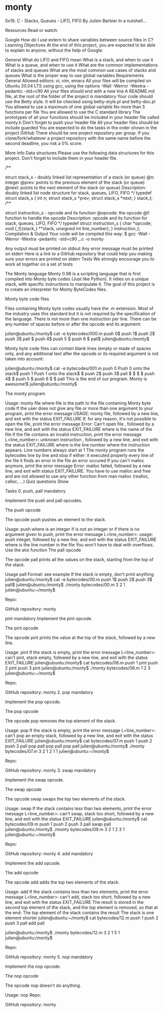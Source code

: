 # monty

0x19. C - Stacks, Queues - LIFO, FIFO By Julien Barbier In a nutshell...

Resources Read or watch:

Google How do I use extern to share variables between source files in C? Learning Objectives At the end of this project, you are expected to be able to explain to anyone, without the help of Google:

General What do LIFO and FIFO mean What is a stack, and when to use it What is a queue, and when to use it What are the common implementations of stacks and queues What are the most common use cases of stacks and queues What is the proper way to use global variables Requirements General Allowed editors: vi, vim, emacs All your files will be compiled on Ubuntu 20.04 LTS using gcc, using the options -Wall -Werror -Wextra -pedantic -std=c90 All your files should end with a new line A README.md file, at the root of the folder of the project is mandatory Your code should use the Betty style. It will be checked using betty-style.pl and betty-doc.pl You allowed to use a maximum of one global variable No more than 5 functions per file You are allowed to use the C standard library The prototypes of all your functions should be included in your header file called monty.h Don't forget to push your header file All your header files should be include guarded You are expected to do the tasks in the order shown in the project GitHub There should be one project repository per group. If you clone/fork/whatever a project repository with the same name before the second deadline, you risk a 0% score.

More Info Data structures Please use the following data structures for this project. Don't forget to include them in your header file.

/\*\*

struct stack_s - doubly linked list representation of a stack (or queue)
@n: integer
@prev: points to the previous element of the stack (or queue)
@next: points to the next element of the stack (or queue)
Description: doubly linked list node structure
for stack, queues, LIFO, FIFO */ typedef struct stack_s { int n; struct stack_s *prev; struct stack_s \*next; } stack_t;
/\*\*

struct instruction_s - opcode and its function
@opcode: the opcode
@f: function to handle the opcode
Description: opcode and its function
for stack, queues, LIFO, FIFO */ typedef struct instruction_s { char *opcode; void (_f)(stack_t \*\*stack, unsigned int line_number); } instruction_t;
Compilation & Output Your code will be compiled this way: $ gcc -Wall -Werror -Wextra -pedantic -std=c90 _.c -o monty

Any output must be printed on stdout Any error message must be printed on stderr Here is a link to a GitHub repository that could help you making sure your errors are printed on stderr Tests We strongly encourage you to work all together on a set of tests

The Monty language Monty 0.98 is a scripting language that is first compiled into Monty byte codes (Just like Python). It relies on a unique stack, with specific instructions to manipulate it. The goal of this project is to create an interpreter for Monty ByteCodes files.

Monty byte code files

Files containing Monty byte codes usually have the .m extension. Most of the industry uses this standard but it is not required by the specification of the language. There is not more than one instruction per line. There can be any number of spaces before or after the opcode and its argument:

julien@ubuntu:/monty$ cat -e bytecodes/000.m push 0$ push 1$ push 2$ push 3$ pall $ push 4$ push 5 $ push 6 $ pall$ julien@ubuntu:/monty$

Monty byte code files can contain blank lines (empty or made of spaces only, and any additional text after the opcode or its required argument is not taken into account:

julien@ubuntu:/monty$ cat -e bytecodes/001.m push 0 Push 0 onto the stack$ push 1 Push 1 onto the stack$ $ push 2$ push 3$ pall $ $ $ $ push 4$ $ push 5 $ push 6 $ $ pall This is the end of our program. Monty is awesome!$ julien@ubuntu:/monty$

The monty program

Usage: monty file where file is the path to the file containing Monty byte code If the user does not give any file or more than one argument to your program, print the error message USAGE: monty file, followed by a new line, and exit with the status EXIT_FAILURE If, for any reason, it's not possible to open the file, print the error message Error: Can't open file , followed by a new line, and exit with the status EXIT_FAILURE where is the name of the file If the file contains an invalid instruction, print the error message L<line_number>: unknown instruction , followed by a new line, and exit with the status EXIT_FAILURE where is the line number where the instruction appears. Line numbers always start at 1 The monty program runs the bytecodes line by line and stop if either: it executed properly every line of the file it finds an error in the file an error occured If you can't malloc anymore, print the error message Error: malloc failed, followed by a new line, and exit with status EXIT_FAILURE. You have to use malloc and free and are not allowed to use any other function from man malloc (realloc, calloc, ...) Quiz questions Show

Tasks 0. push, pall mandatory

Implement the push and pall opcodes.

The push opcode

The opcode push pushes an element to the stack.

Usage: push where is an integer if is not an integer or if there is no argument given to push, print the error message L<line_number>: usage: push integer, followed by a new line, and exit with the status EXIT_FAILURE where is the line number in the file You won't have to deal with overflows. Use the atoi function The pall opcode

The opcode pall prints all the values on the stack, starting from the top of the stack.

Usage pall Format: see example If the stack is empty, don't print anything julien@ubuntu:/monty$ cat -e bytecodes/00.m push 1$ push 2$ push 3$ pall$ julien@ubuntu:/monty$ ./monty bytecodes/00.m 3 2 1 julien@ubuntu:~/monty$

Repo:

GitHub repository: monty

pint mandatory
Implement the pint opcode.

The pint opcode

The opcode pint prints the value at the top of the stack, followed by a new line.

Usage: pint If the stack is empty, print the error message L<line_number>: can't pint, stack empty, followed by a new line, and exit with the status EXIT_FAILURE julien@ubuntu:/monty$ cat bytecodes/06.m push 1 pint push 2 pint push 3 pint julien@ubuntu:/monty$ ./monty bytecodes/06.m 1 2 3 julien@ubuntu:~/monty$

Repo:

GitHub repository: monty 2. pop mandatory

Implement the pop opcode.

The pop opcode

The opcode pop removes the top element of the stack.

Usage: pop If the stack is empty, print the error message L<line_number>: can't pop an empty stack, followed by a new line, and exit with the status EXIT_FAILURE julien@ubuntu:/monty$ cat bytecodes/07.m push 1 push 2 push 3 pall pop pall pop pall pop pall julien@ubuntu:/monty$ ./monty bytecodes/07.m 3 2 1 2 1 1 julien@ubuntu:~/monty$

Repo:

GitHub repository: monty 3. swap mandatory

Implement the swap opcode.

The swap opcode

The opcode swap swaps the top two elements of the stack.

Usage: swap If the stack contains less than two elements, print the error message L<line_number>: can't swap, stack too short, followed by a new line, and exit with the status EXIT_FAILURE julien@ubuntu:/monty$ cat bytecodes/09.m push 1 push 2 push 3 pall swap pall julien@ubuntu:/monty$ ./monty bytecodes/09.m 3 2 1 2 3 1 julien@ubuntu:~/monty$

Repo:

GitHub repository: monty 4. add mandatory

Implement the add opcode.

The add opcode

The opcode add adds the top two elements of the stack.

Usage: add If the stack contains less than two elements, print the error message L<line_number>: can't add, stack too short, followed by a new line, and exit with the status EXIT_FAILURE The result is stored in the second top element of the stack, and the top element is removed, so that at the end: The top element of the stack contains the result The stack is one element shorter julien@ubuntu:~/monty$ cat bytecodes/12.m push 1 push 2 push 3 pall add pall

julien@ubuntu:/monty$ ./monty bytecodes/12.m 3 2 1 5 1 julien@ubuntu:/monty$

Repo:

GitHub repository: monty 5. nop mandatory

Implement the nop opcode.

The nop opcode

The opcode nop doesn't do anything.

Usage: nop Repo:

GitHub repository: monty
